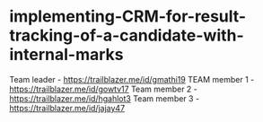 # implementing-CRM-for-result-tracking-of-a-candidate-with-internal-marks
Team leader - https://trailblazer.me/id/gmathi19
TEAM member 1 -https://trailblazer.me/id/gowtv17
Team member 2 -https://trailblazer.me/id/hgahlot3
Team member 3 -https://trailblazer.me/id/jajay47
